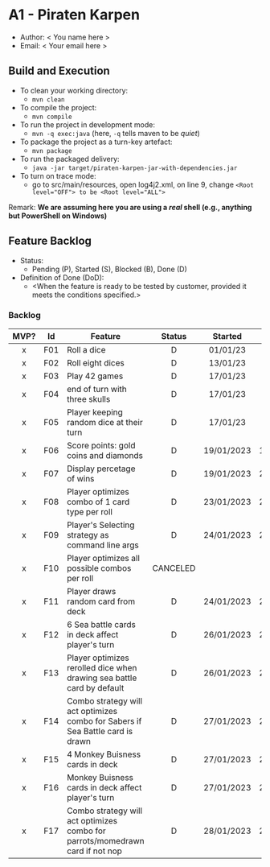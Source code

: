 # A1 - Piraten Karpen

  * Author: < You name here >
  * Email: < Your email here >

## Build and Execution

  * To clean your working directory:
    * `mvn clean`
  * To compile the project:
    * `mvn compile`
  * To run the project in development mode:
    * `mvn -q exec:java` (here, `-q` tells maven to be _quiet_)
  * To package the project as a turn-key artefact:
    * `mvn package`
  * To run the packaged delivery:
    * `java -jar target/piraten-karpen-jar-with-dependencies.jar` 
  * To turn on trace mode:
    * go to src/main/resources, open log4j2.xml, on line 9, change `<Root level="OFF"> to be <Root level="ALL">`

Remark: **We are assuming here you are using a _real_ shell (e.g., anything but PowerShell on Windows)**

## Feature Backlog

 * Status: 
   * Pending (P), Started (S), Blocked (B), Done (D)
 * Definition of Done (DoD):
   * <When the feature is ready to be tested by customer, provided it meets the conditions specified.>

### Backlog 

| MVP? | Id  | Feature  | Status  |  Started  | Delivered |
| :-:  |:-:  |---       | :-:     | :-:       | :-:       |
| x   | F01 | Roll a dice |  D | 01/01/23 | 14/01/23 |
| x   | F02 | Roll eight dices  |  D | 13/01/23  | 17/01/23 |
| x   | F03 | Play 42 games |  D  |  17/01/23 | 17/01/23 |
| x   | F04 | end of turn with three skulls | D | 17/01/23 | 17/01/23 |
| x   | F05 | Player keeping random dice at their turn | D | 17/01/23 | 19/01/23 | 
| x   | F06 | Score points: gold coins and diamonds | D | 19/01/2023 | 19/01/2023 | 
| x   | F07 | Display percetage of wins | D | 19/01/2023 | 20/01/2023 |
| x   | F08 | Player optimizes combo of 1 card type per roll| D | 23/01/2023 | 24/01/2023 |
| x   | F09 | Player's Selecting strategy as command line args | D | 24/01/2023 | 24/01/2023 |
| x   | F10 | Player optimizes all possible combos per roll | CANCELED  |||
| x   | F11 | Player draws random card from deck | D | 24/01/2023 | 26/01/2023 |
| x   | F12 | 6 Sea battle cards in deck affect player's turn | D |  26/01/2023 | 26/01/2023 |
| x   | F13 | Player optimizes rerolled dice when drawing sea battle card by default | D | 26/01/2023 | 27/01/2023 |
| x   | F14 | Combo strategy will act optimizes combo for Sabers if Sea Battle card is drawn  | D | 27/01/2023 | 27/01/2023 |
| x   | F15 | 4 Monkey Buisness cards in deck | D | 27/01/2023 | 28/01/2023 |
| x   | F16 | Monkey Buisness cards in deck affect player's turn | D | 27/01/2023 | 28/01/2023 |
| x   | F17 | Combo strategy will act optimizes combo for parrots/momedrawn card if not nop | D | 28/01/2023 | 28/01/2023 |
